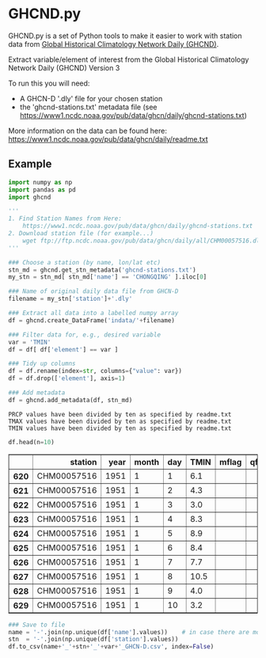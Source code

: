 
# GHCND.py

GHCND.py is a set of Python tools to make it easier to work with station data from [Global Historical Climatology Network Daily (GHCND)](https://www.ncdc.noaa.gov/ghcn-daily-description).

Extract variable/element of interest from the
Global Historical Climatology Network Daily (GHCND) Version 3

To run this you will need:
* A GHCN-D '.dly' file for your chosen station
* the 'ghcnd-stations.txt' metadata file (see https://www1.ncdc.noaa.gov/pub/data/ghcn/daily/ghcnd-stations.txt)

More information on the data can be found here:
https://www1.ncdc.noaa.gov/pub/data/ghcn/daily/readme.txt


## Example


```python
import numpy as np
import pandas as pd
import ghcnd
```


```python
'''
1. Find Station Names from Here:
    https://www1.ncdc.noaa.gov/pub/data/ghcn/daily/ghcnd-stations.txt
2. Download station file (for example...)
    wget ftp://ftp.ncdc.noaa.gov/pub/data/ghcn/daily/all/CHM00057516.dly .
'''

### Choose a station (by name, lon/lat etc)
stn_md = ghcnd.get_stn_metadata('ghcnd-stations.txt')
my_stn = stn_md[ stn_md['name'] == 'CHONGQING' ].iloc[0]

### Name of original daily data file from GHCN-D
filename = my_stn['station']+'.dly' 

### Extract all data into a labelled numpy array
df = ghcnd.create_DataFrame('indata/'+filename)

### Filter data for, e.g., desired variable
var = 'TMIN'
df = df[ df['element'] == var ]

### Tidy up columns
df = df.rename(index=str, columns={"value": var})
df = df.drop(['element'], axis=1)

### Add metadata
df = ghcnd.add_metadata(df, stn_md)
```

    PRCP values have been divided by ten as specified by readme.txt
    TMAX values have been divided by ten as specified by readme.txt
    TMIN values have been divided by ten as specified by readme.txt



```python
df.head(n=10)
```




<div>
<style scoped>
    .dataframe tbody tr th:only-of-type {
        vertical-align: middle;
    }

    .dataframe tbody tr th {
        vertical-align: top;
    }

    .dataframe thead th {
        text-align: right;
    }
</style>
<table border="1" class="dataframe">
  <thead>
    <tr style="text-align: right;">
      <th></th>
      <th>station</th>
      <th>year</th>
      <th>month</th>
      <th>day</th>
      <th>TMIN</th>
      <th>mflag</th>
      <th>qflag</th>
      <th>sflag</th>
      <th>lat</th>
      <th>lon</th>
      <th>elev</th>
      <th>name</th>
    </tr>
  </thead>
  <tbody>
    <tr>
      <th>620</th>
      <td>CHM00057516</td>
      <td>1951</td>
      <td>1</td>
      <td>1</td>
      <td>6.1</td>
      <td></td>
      <td></td>
      <td>s</td>
      <td>29.583</td>
      <td>106.467</td>
      <td>416.0</td>
      <td>CHONGQING</td>
    </tr>
    <tr>
      <th>621</th>
      <td>CHM00057516</td>
      <td>1951</td>
      <td>1</td>
      <td>2</td>
      <td>4.3</td>
      <td></td>
      <td></td>
      <td>s</td>
      <td>29.583</td>
      <td>106.467</td>
      <td>416.0</td>
      <td>CHONGQING</td>
    </tr>
    <tr>
      <th>622</th>
      <td>CHM00057516</td>
      <td>1951</td>
      <td>1</td>
      <td>3</td>
      <td>3.0</td>
      <td></td>
      <td></td>
      <td>s</td>
      <td>29.583</td>
      <td>106.467</td>
      <td>416.0</td>
      <td>CHONGQING</td>
    </tr>
    <tr>
      <th>623</th>
      <td>CHM00057516</td>
      <td>1951</td>
      <td>1</td>
      <td>4</td>
      <td>8.3</td>
      <td></td>
      <td></td>
      <td>s</td>
      <td>29.583</td>
      <td>106.467</td>
      <td>416.0</td>
      <td>CHONGQING</td>
    </tr>
    <tr>
      <th>624</th>
      <td>CHM00057516</td>
      <td>1951</td>
      <td>1</td>
      <td>5</td>
      <td>8.9</td>
      <td></td>
      <td></td>
      <td>s</td>
      <td>29.583</td>
      <td>106.467</td>
      <td>416.0</td>
      <td>CHONGQING</td>
    </tr>
    <tr>
      <th>625</th>
      <td>CHM00057516</td>
      <td>1951</td>
      <td>1</td>
      <td>6</td>
      <td>8.4</td>
      <td></td>
      <td></td>
      <td>s</td>
      <td>29.583</td>
      <td>106.467</td>
      <td>416.0</td>
      <td>CHONGQING</td>
    </tr>
    <tr>
      <th>626</th>
      <td>CHM00057516</td>
      <td>1951</td>
      <td>1</td>
      <td>7</td>
      <td>7.7</td>
      <td></td>
      <td></td>
      <td>s</td>
      <td>29.583</td>
      <td>106.467</td>
      <td>416.0</td>
      <td>CHONGQING</td>
    </tr>
    <tr>
      <th>627</th>
      <td>CHM00057516</td>
      <td>1951</td>
      <td>1</td>
      <td>8</td>
      <td>10.5</td>
      <td></td>
      <td></td>
      <td>s</td>
      <td>29.583</td>
      <td>106.467</td>
      <td>416.0</td>
      <td>CHONGQING</td>
    </tr>
    <tr>
      <th>628</th>
      <td>CHM00057516</td>
      <td>1951</td>
      <td>1</td>
      <td>9</td>
      <td>4.0</td>
      <td></td>
      <td></td>
      <td>s</td>
      <td>29.583</td>
      <td>106.467</td>
      <td>416.0</td>
      <td>CHONGQING</td>
    </tr>
    <tr>
      <th>629</th>
      <td>CHM00057516</td>
      <td>1951</td>
      <td>1</td>
      <td>10</td>
      <td>3.2</td>
      <td></td>
      <td></td>
      <td>s</td>
      <td>29.583</td>
      <td>106.467</td>
      <td>416.0</td>
      <td>CHONGQING</td>
    </tr>
  </tbody>
</table>
</div>




```python
### Save to file
name = '-'.join(np.unique(df['name'].values))    # in case there are more than one
stn  = '-'.join(np.unique(df['station'].values))
df.to_csv(name+'_'+stn+'_'+var+'_GHCN-D.csv', index=False)
```
